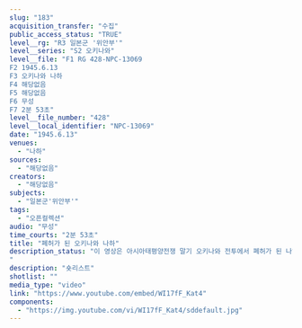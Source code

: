 ```yaml
---
slug: "183"
acquisition_transfer: "수집"
public_access_status: "TRUE"
level__rg: "R3 일본군 '위안부'"
level__series: "S2 오키나와"
level__file: "F1 RG 428-NPC-13069
F2 1945.6.13 
F3 오키나와 나하
F4 해당없음
F5 해당없음
F6 무성
F7 2분 53초"
level__file_number: "428"
level__local_identifier: "NPC-13069"
date: "1945.6.13"
venues: 
  - "나하"
sources: 
  - "해당없음"
creators: 
  - "해당없음"
subjects: 
  - "일본군'위안부'"
tags: 
  - "오픈컬렉션"
audio: "무성"
time_courts: "2분 53초"
title: "폐허가 된 오키나와 나하"
description_status: "이 영상은 아시아태평양전쟁 말기 오키나와 전투에서 폐허가 된 나하의 모습을 찍은 영상이다.
"
description: "숏리스트"
shotlist: ""
media_type: "video"
link: "https://www.youtube.com/embed/WI17fF_Kat4"
components: 
  - "https://img.youtube.com/vi/WI17fF_Kat4/sddefault.jpg"
---
```

